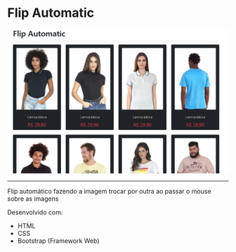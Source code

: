 # Flip Automatic

![layout](assets/img/layout.png)

----

Flip automático fazendo a imagem trocar por outra ao passar o mouse sobre as imagens

Desenvolvido com: 

- HTML
- CSS
- Bootstrap (Framework Web)